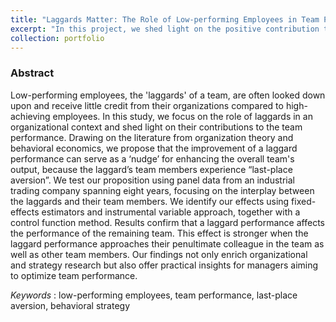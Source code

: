 ```yaml
---
title: "Laggards Matter: The Role of Low-performing Employees in Team Performance"
excerpt: "In this project, we shed light on the positive contribution that low-performing employees may bring to their team members and organizations."
collection: portfolio
---
```


### Abstract


Low-performing employees, the 'laggards' of a team, are often looked down upon and receive little credit from their organizations compared to high-achieving employees. In this study, we focus on the role of laggards in an organizational context and shed light on their contributions to the team performance. Drawing on the literature from organization theory and behavioral economics, we propose that the improvement of a laggard performance can serve as a ‘nudge’ for enhancing the overall team's output, because the laggard’s team members experience “last-place aversion”. We test our proposition using panel data from an industrial trading company spanning eight years, focusing on the interplay between the laggards and their team members. We identify our effects using fixed-effects estimators and instrumental variable approach, together with a control function method. Results confirm that a laggard performance affects the performance of the remaining team. This effect is stronger when the laggard performance approaches their penultimate colleague in the team as well as other team members. Our findings not only enrich organizational and strategy research but also offer practical insights for managers aiming to optimize team performance.



*Keywords* : low-performing employees, team performance, last-place aversion, behavioral strategy

